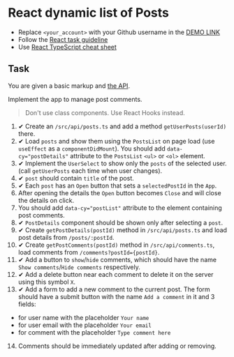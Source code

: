 # React dynamic list of Posts
- Replace `<your_account>` with your Github username in the
  [DEMO LINK](https://andriy-fesych.github.io/react_dynamic-list-of-posts/)
- Follow the [React task guideline](https://github.com/mate-academy/react_task-guideline#react-tasks-guideline)
- Use [React TypeScript cheat sheet](https://mate-academy.github.io/fe-program/js/extra/react-typescript)

## Task
You are given a basic markup and [the API](https://mate-academy.github.io/fe-students-api/).

Implement the app to manage post comments.

> Don't use class components. Use React Hooks instead.

1. ✔ Create an `/src/api/posts.ts` and add a method `getUserPosts(userId)` there.
2. ✔ Load `posts` and show them using the `PostsList` on page load (use `useEffect` as a `componentDidMount`). You should add `data-cy="postDetails"` attribute to the `PostsList` `<ul>` or `<ol>` element.
3. ✔ Implement the `UserSelect` to show only the `posts` of the selected user. (call `getUserPosts` each time when user changes).
4. ✔ `post` should contain `title` of the post.
5. ✔ Each `post` has an `Open` button that sets a `selectedPostId` in the `App`.
6. After opening the details the `Open` button becomes `Close` and will close the details on click.
7. You should add `data-cy="postList"` attribute to the element containing post comments.
8. ✔ `PostDetails` component should be shown only after selecting a `post`.
9. ✔ Create `getPostDetails(postId)` method in `/src/api/posts.ts` and load post details from `/posts/:postId`.
10. ✔ Create `getPostComments(postId)` method in `/src/api/comments.ts`, load comments from `/comments?postId={postId}`.
11. ✔ Add a button to `show`/`hide` comments, which should have the name `Show comments`/`Hide comments` respectively.
12. ✔ Add a delete button near each comment to delete it on the server using this symbol `X`.
13. ✔ Add a form to add a new comment to the current post. The form should have a submit button with the name `Add a comment` in it and 3 fields: 
- for user name  with the placeholder `Your name` 
- for user email with the placeholder `Your email` 
- for comment with the placeholder `Type comment here`
14. Comments should be immediately updated after adding or removing. 
<!--- not immediately, because it can cause desync between client and server data,
 instead it waits until server respond, and then re-renders a component which is up-to-date with server -->

